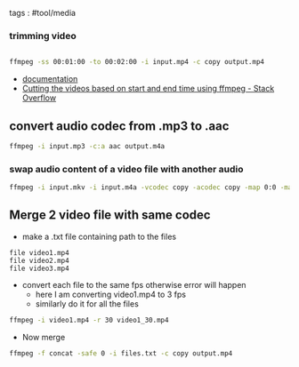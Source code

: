 tags : #tool/media

### trimming video
```sh

ffmpeg -ss 00:01:00 -to 00:02:00 -i input.mp4 -c copy output.mp4

```
-  [documentation](https://trac.ffmpeg.org/wiki/Seeking#Cuttingsmallsections)
- [Cutting the videos based on start and end time using ffmpeg - Stack Overflow](https://stackoverflow.com/questions/18444194/cutting-the-videos-based-on-start-and-end-time-using-ffmpeg)

## convert audio codec from .mp3 to .aac
```bash
ffmpeg -i input.mp3 -c:a aac output.m4a
```

### swap audio content of a video file with another audio
```bash
ffmpeg -i input.mkv -i input.m4a -vcodec copy -acodec copy -map 0:0 -map 1:0 "final.mp4"
```

## Merge 2 video file with same codec

- make a .txt file containing path to the files
```text
file video1.mp4
file video2.mp4
file video3.mp4
```
- convert each file to the same fps otherwise error will happen
	- here I am converting video1.mp4 to 3 fps
	- similarly do it for all the files
```bash
ffmpeg -i video1.mp4 -r 30 video1_30.mp4
```
- Now merge
```bash
ffmpeg -f concat -safe 0 -i files.txt -c copy output.mp4
```